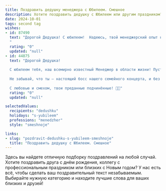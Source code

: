 ```yaml
---
title: Поздравить дедушку менеджера с Юбилеем. Смешное
description: Хотите поздравить дедушку с Юбилеем или другим праздником? Наш ИИ создаст незабываемое поздравление, а вы обязательно выделитесь среди других.  
date: 2024-10-01
tags: second tag
wishes:
- id: 87490
  text: "Дорогой Дедушка! С юбилеем!  Надеюсь, твой менеджерский опыт настолько велик, что ты уже научился управлять не только проектами, но и временем, которое, как известно, деньги экономит.  Желаю тебе океан позитива, горы подарков и столько свободного времени, чтобы наконец-то реализовать все свои безумные планы (ну, кроме тех, которые касаются захвата мира, конечно!).  С праздником!
  "
  rating: "0"
  updated: "null"
- id: 44875
  text: "Дорогой Дедушка!
  
  С юбилеем тебя, наш всемирно известный Менеджер в области жизни! Пусть твой опыт деловых переговоров помогает находить общий язык даже с внуками, а твоя мудрость привносит бесподобную стратегию в заказы на борщ и пельмени! Желаем тебе, чтобы каждый день был успешным проектом, а счастье инвестировалось в твою душу без кризисов и налогов!
  
  Не забывай, что ты — настоящий босс нашего семейного концерта, и без тебя ни один праздник не обходится! Так что, годите свой опыт в управление уверенностью и пусть твой юбилей будет насыщенным, как хороший бизнес-ланч, и радостным как успешные переговоры!
  
  С любовью и смехом, твои преданные подчинённые! 🥳🎉"
  rating: "0"
  updated: "null"

selectedValues:
  recipients: "dedushku"
  holidays: "s-yubileem"
  professions: "menedzher"
  style: "smeshnoje"

links:
- slug: "pozdravit-dedushku-s-yubileem-smeshnoje"
  title: "Поздравить дедушку с Юбилеем. Смешное"
---
```


Здесь вы найдете отличную подборку поздравлений на любой случай.
Хотите поздравить друга с днём рождения, коллегу с профессиональным праздником или близких с Новым годом? У нас есть всё, чтобы сделать ваш поздравительный текст незабываемым. Выбирайте нужную категорию и находите лучшие слова для ваших близких и друзей!
